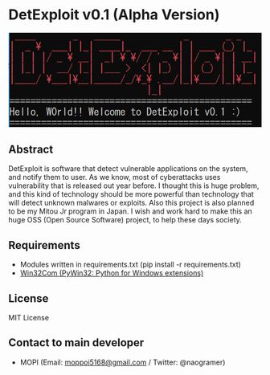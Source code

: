 # DetExploit v0.1 (Alpha Version)

![ScreenShot1](sshot1.png)

## Abstract

DetExploit is software that detect vulnerable applications on the system, and notify them to user. As we know, most of cyberattacks uses vulnerability that is released out year before. I thought this is huge problem, and this kind of technology should be more powerful than technology that will detect unknown malwares or exploits. Also this project is also planned to be my Mitou Jr program in Japan. I wish and work hard to make this an huge OSS (Open Source Software) project, to help these days society.

## Requirements

+ Modules written in requirements.txt (pip install -r requirements.txt)
+ [Win32Com (PyWin32: Python for Windows extensions)](https://github.com/mhammond/pywin32/releases)

## License

MIT License

## Contact to main developer

+ MOPI (Email: moppoi5168@gmail.com / Twitter: @naogramer)

